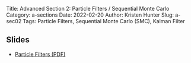 Title: Advanced Section 2: Particle Filters / Sequential Monte Carlo 
Category: a-sections
Date: 2022-02-20
Author: Kristen Hunter 
Slug: a-sec02
Tags: Particle Filters, Sequential Monte Carlo (SMC), Kalman Filter 

## Slides
- [Particle Filters (PDF)]({static}CS_109_b_Particle_Filters.pdf)
